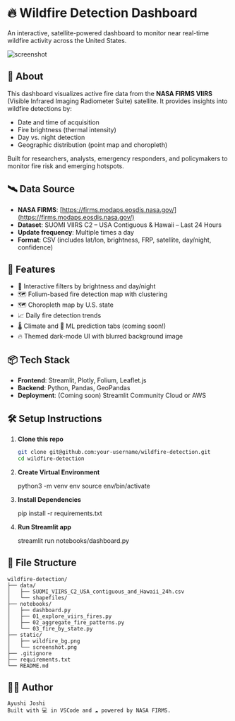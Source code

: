 # 🔥 Wildfire Detection Dashboard

An interactive, satellite-powered dashboard to monitor near real-time wildfire activity across the United States.

![screenshot](static/screenshot.png)

## 📍 About

This dashboard visualizes active fire data from the **NASA FIRMS VIIRS** (Visible Infrared Imaging Radiometer Suite) satellite. It provides insights into wildfire detections by:
- Date and time of acquisition
- Fire brightness (thermal intensity)
- Day vs. night detection
- Geographic distribution (point map and choropleth)

Built for researchers, analysts, emergency responders, and policymakers to monitor fire risk and emerging hotspots.

## 🛰️ Data Source

- **NASA FIRMS**: [https://firms.modaps.eosdis.nasa.gov/](https://firms.modaps.eosdis.nasa.gov/)
- **Dataset**: SUOMI VIIRS C2 – USA Contiguous & Hawaii – Last 24 Hours
- **Update frequency**: Multiple times a day
- **Format**: CSV (includes lat/lon, brightness, FRP, satellite, day/night, confidence)

## 🚀 Features

- 🔧 Interactive filters by brightness and day/night
- 🗺️ Folium-based fire detection map with clustering
- 🗺️ Choropleth map by U.S. state
- 📈 Daily fire detection trends
- 🌡️ Climate and 🔮 ML prediction tabs (coming soon!)
- 🔥 Themed dark-mode UI with blurred background image

## 📦 Tech Stack

- **Frontend**: Streamlit, Plotly, Folium, Leaflet.js
- **Backend**: Python, Pandas, GeoPandas
- **Deployment**: (Coming soon) Streamlit Community Cloud or AWS

## 🛠️ Setup Instructions

1. **Clone this repo**

   ```bash
   git clone git@github.com:your-username/wildfire-detection.git
   cd wildfire-detection

2. **Create Virtual Environment**

    python3 -m venv env
    source env/bin/activate

3. **Install Dependencies**

    pip install -r requirements.txt

4. **Run Streamlit app**

    streamlit run notebooks/dashboard.py

## 📁 File Structure

    wildfire-detection/
    ├── data/
    │   ├── SUOMI_VIIRS_C2_USA_contiguous_and_Hawaii_24h.csv
    │   └── shapefiles/
    ├── notebooks/
    │   ├── dashboard.py
    │   ├── 01_explore_viirs_fires.py
    │   ├── 02_aggregate_fire_patterns.py
    │   └── 03_fire_by_state.py
    ├── static/
    │   ├── wildfire_bg.png
    │   └── screenshot.png
    ├── .gitignore
    ├── requirements.txt
    └── README.md

## 🙋‍♀️ Author

    Ayushi Joshi
    Built with 💻 in VSCode and ☁️ powered by NASA FIRMS.


